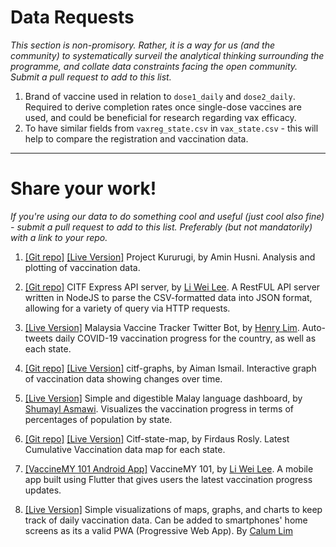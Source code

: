 # Data Requests

_This section is non-promisory. Rather, it is a way for us (and the community) to systematically surveil the analytical thinking surrounding the programme, and collate data constraints facing the open community. Submit a pull request to add to this list._

1) Brand of vaccine used in relation to `dose1_daily` and `dose2_daily`. Required to derive completion rates once single-dose vaccines are used, and could be beneficial for research regarding vax efficacy.
2) To have similar fields from `vaxreg_state.csv` in `vax_state.csv` - this will help to compare the registration and vaccination data.

---

# Share your work!

_If you're using our data to do something cool and useful (just cool also fine) - submit a pull request to add to this list. Preferably (but not mandatorily) with a link to your repo._

1) [[Git repo]](https://github.com/aminhusni/project_kururugi_offline)
[[Live Version]](https://kururugi.blob.core.windows.net/kururugi/index.html)
Project Kururugi, by Amin Husni. Analysis and plotting of vaccination data.


2) [[Git repo]](https://github.com/leeliwei930/citf-express-api)
CITF Express API server, by [Li Wei Lee](https://techrino.net). A RestFUL API server written in NodeJS to parse the CSV-formatted data into JSON format, allowing for a variety of query via HTTP requests.


3) [[Live Version]](https://twitter.com/MYVaccineCount)
Malaysia Vaccine Tracker Twitter Bot, by [Henry Lim](https://twitter.com/henrylim96). Auto-tweets daily COVID-19 vaccination progress for the country, as well as each state.


4) [[Git repo]](https://github.com/pokgak/citf-graphs)
[[Live Version]](https://pokgak.github.io/citf-graphs)
citf-graphs, by Aiman Ismail. Interactive graph of vaccination data showing changes over time.


5) [[Live Version]](https://mshumayl.github.io/malaysia-vaccination/)
Simple and digestible Malay language dashboard, by [Shumayl Asmawi](https://twitter.com/Shumayl_). Visualizes the vaccination progress in terms of percentages of population by state.

6) [[Git repo]](https://github.com/firdausly/Citf-State-Map)
[[Live Version]](https://firdausly.github.io/Citf-State-Map/)
Citf-state-map, by Firdaus Rosly. Latest Cumulative Vaccination data map for each state.

7) [[VaccineMY 101 Android App]](https://play.google.com/store/apps/details?id=net.techrino.vaccinemy_101)
VaccineMY 101, by [Li Wei Lee](https://techrino.net). A mobile app built using Flutter that gives users the latest vaccination progress updates.

8) [[Live Version]](https://vax.covfefe.my/)
Simple visualizations of maps, graphs, and charts to keep track of daily vaccination data. Can be added to smartphones' home screens as its a valid PWA (Progressive Web App). By [Calum Lim](https://www.linkedin.com/in/calumlim/)
